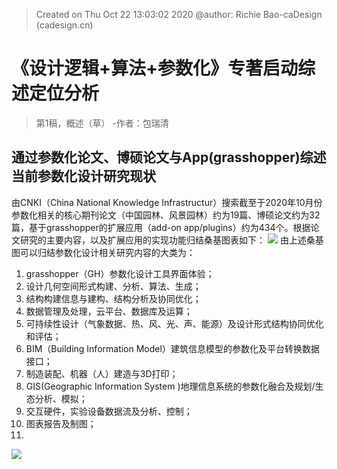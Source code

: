 


> Created on Thu Oct 22 13:03:02 2020 @author: Richie Bao-caDesign (cadesign.cn)
# 《设计逻辑+算法+参数化》专著启动综述定位分析
> 第1稿，概述（草） -作者：包瑞清
## 通过参数化论文、博硕论文与App(grasshopper)综述当前参数化设计研究现状
由CNKI（China National Knowledge Infrastructur）搜索截至于2020年10月份参数化相关的核心期刊论文（中国园林、风景园林）约为19篇、博硕论文约为32篇，基于grasshopper的扩展应用（add-on app/plugins）约为434个。根据论文研究的主要内容，以及扩展应用的实现功能归结桑基图表如下：
![](https://github.com/richieBao/python-urbanPlanning/blob/master/images/parametrization_01.jpg)
由上述桑基图可以归结参数化设计相关研究内容的大类为：
1. grasshopper（GH）参数化设计工具界面体验；
2. 设计几何空间形式构建、分析、算法、生成；
3. 结构构建信息与建构、结构分析及协同优化；
4. 数据管理及处理，云平台、数据库及运算；
5. 可持续性设计（气象数据、热、风、光、声、能源）及设计形式结构协同优化和评估；
6. BIM（Building Information Model）建筑信息模型的参数化及平台转换数据接口；
7. 制造装配、机器（人）建造与3D打印；
8. GIS(Geographic Information System )地理信息系统的参数化融合及规划/生态分析、模拟；
9. 交互硬件，实验设备数据流及分析、控制；
10. 图表报告及制图；
11. 


![](https://github.com/richieBao/python-urbanPlanning/blob/master/images/parametrization_02.jpg)
<!--stackedit_data:
eyJoaXN0b3J5IjpbLTUzMzUxNzE5OSwxMzAzNTE2MjU0LDE3OD
kyOTQ2OSwtMTY1NjMxOTY3MywxNDYyOTA2Mjc2LDczMDk5ODEx
Nl19
-->